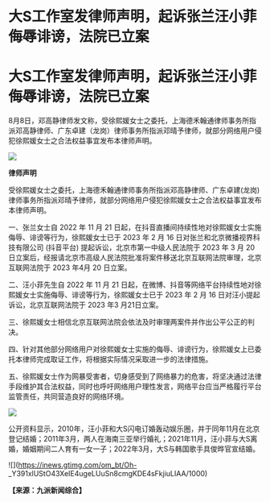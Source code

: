 # 大S工作室发律师声明，起诉张兰汪小菲侮辱诽谤，法院已立案

# 大S工作室发律师声明，起诉张兰汪小菲侮辱诽谤，法院已立案

8月8日，邓高静律师发文称，受徐熙媛女士之委托，上海德禾翰通律师事务所指派邓高静律师、广东卓建（龙岗）律师事务所指派邓晴予律师，就部分网络用户侵犯徐熙媛女士之合法权益事宜发布本律师声明。

![](https://inews.gtimg.com/om_bt/ObKISC7YAtw7RauicT4LiFU4K8B5m51ha0LpWyBmfCNfgAA/1000)

**律师声明**

受徐熙媛女士之委托，上海德禾翰通律师事务所指派邓高静律师、广东卓建(龙岗)
律师事务所指派邓晴予律师，就部分网络用户侵犯徐熙媛女士之合法权益事宜发布本律师声明。

一、张兰女士自 2022 年 11 月 21 日起，在抖音直播间持续性地对徐熙媛女士实施侮辱、诽谤等行为，徐熙媛女士已于 2023 年 2 月 16
日对张兰和北京微播视界科技有限公司 (抖音平台) 提起诉讼，北京市第一中级人民法院于 2023 年 3 月
20日立案后，经报请北京市高级人民法院批准将案件移送北京互联网法院审理，北京互联网法院于 2023 年4月 20 日立案。

二、汪小菲先生自 2022 年 11 月 21 日起，在微博、抖音等网络平台持续性地对徐熙媛女士实施侮辱、诽谤等行为，徐熙媛女士已于 2023 年 2 月
16 日对汪小提起诉讼，北京互联网法院于 2023 年3 月21日立案。

三、徐熙媛女士相信北京互联网法院会依法及时审理两案件并作出公平公正的判决。

四、针对其他部分网络用户对徐熙媛女士实施的侮辱、诽谤行为，徐熙媛女上已委托本律师完成取证工作，将根据实际情况采取进一步的法律措施。

五、徐熙媛女士作为网暴受害者，切身感受到了网络暴力的危害，将坚决通过法律手段维护其合法权益，同时也呼吁网络用户理性发言，网络平台应当严格履行平台监管责任，共同营造良好的网络环境。

![](https://inews.gtimg.com/om_bt/OpPOMKfE3rNQn1qh0kvrMzK3Vhwb6JuKzdL2Orx1BFeLsAA/1000)

公开资料显示，2010年，汪小菲和大S闪电订婚轰动娱乐圈，并于同年11月在北京登记结婚；2011年3月，两人在海南三亚举行婚礼；2021年11月，汪小菲与大S离婚，婚姻期间二人育有一女一子；2022年3月，大S与韩国歌手具俊晔官宣结婚。

![](https://inews.gtimg.com/om_bt/Oh-
_Y391xlUStO43XeIE4ugeLUuSn8cmgKDE4sFkjiuLIAA/1000)

**【来源：九派新闻综合】**

